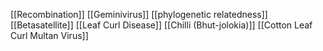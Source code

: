 [[Recombination]]
[[Geminivirus]]
[[phylogenetic relatedness]]
[[Betasatellite]]
[[Leaf Curl Disease]]
[[Chilli (Bhut-jolokia)]]
[[Cotton Leaf Curl Multan Virus]]
